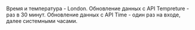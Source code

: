Время и температура - London.
Обновление данных с API Tempreture - раз в 30 минут.
Обновление данных с API Time - один раз на входе, далее системными часами.
